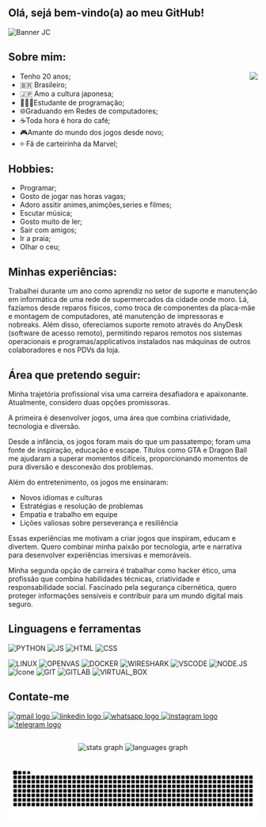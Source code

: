 ## Olá, sejá bem-vindo(a) ao meu GitHub!

![Banner JC](https://github.com/user-attachments/assets/b00c1eb8-8393-4e85-98e6-3dfc1605eb0d)
##

## Sobre mim:
<img align="right" height="180" src="https://www.mexidodeideias.com.br/wp-content/uploads/2016/05/cafe-adventure-time.gif"  />

- Tenho 20 anos;
- 🇧🇷 Brasileiro;
- 🇯🇵 Amo a cultura japonesa;
- 👨🏻‍💻Estudante de programação;
- 🌐Graduando em Redes de computadores;
- ☕Toda hora é hora do café;
- 🎮Amante do mundo dos jogos desde novo;
- ⍟ Fã de carteirinha da Marvel;

##

## Hobbies:

- Programar;
- Gosto de jogar nas horas vagas;
- Adoro assitir animes,animções,series e filmes;
- Escutar música;
- Gosto muito de ler;
- Sair com amigos;
- Ir a praia;
- Olhar o ceu;

##

## Minhas experiências:

  Trabalhei durante um ano como aprendiz no setor de suporte e manutenção em informática de uma rede de supermercados da cidade onde moro. Lá, fazíamos desde reparos físicos, como troca de componentes da placa-mãe e montagem de computadores, até manutenção de impressoras e nobreaks. Além disso, oferecíamos suporte remoto através do AnyDesk (software de acesso remoto), permitindo reparos remotos nos sistemas operacionais e programas/applicativos instalados nas máquinas de outros colaboradores e nos PDVs da loja.

##

## Área que pretendo seguir:

Minha trajetória profissional visa uma carreira desafiadora e apaixonante. Atualmente, considero duas opções promissoras. 

A primeira é desenvolver jogos, uma área que combina criatividade, tecnologia e diversão.

Desde a infância, os jogos foram mais do que um passatempo; foram uma fonte de inspiração, educação e escape. Títulos como GTA e Dragon Ball me ajudaram a superar momentos difíceis, proporcionando momentos de pura diversão e desconexão dos problemas.

Além do entretenimento, os jogos me ensinaram:

- Novos idiomas e culturas
- Estratégias e resolução de problemas
- Empatia e trabalho em equipe
- Lições valiosas sobre perseverança e resiliência

Essas experiências me motivam a criar jogos que inspiram, educam e divertem. Quero combinar minha paixão por tecnologia, arte e narrativa para desenvolver experiências imersivas e memoráveis.

Minha segunda opção de carreira é trabalhar como hacker ético, uma profissão que combina habilidades técnicas, criatividade e responsabilidade social. Fascinado pela segurança cibernética, quero proteger informações sensíveis e contribuir para um mundo digital mais seguro.
##

## Linguagens e ferramentas

<p>
  <img src="https://img.icons8.com/?size=100&id=pIJdjOoL6KfU&format=png&color=000000" alt="PYTHON" width="100" />
  <img src="https://icongr.am/devicon/javascript-original.svg" alt="JS" width="100" />
  <img src="https://icongr.am/devicon/html5-original.svg" alt="HTML" width="100" />
  <img src="https://icongr.am/devicon/css3-original.svg" alt="CSS" width="100" />
</p>
<p>
  <img src="https://img.icons8.com/?id=qBWtR72kluCU&format=png&color=000000" alt="LINUX" width="100" />
  <img src="https://cdn.jsdelivr.net/gh/homarr-labs/dashboard-icons/svg/openvas.svg" alt="OPENVAS" width="100" />
  <img src="https://icongr.am/devicon/docker-original-wordmark.svg" alt="DOCKER" width="100" />
  <img src="https://img.icons8.com/?size=100&id=v5aFhu6h1M57&format=png&color=0288D1" alt="WIRESHARK" width="100" />
  <img src="https://img.icons8.com/?size=100&id=0OQR1FYCuA9f&format=png&color=000000" alt="VSCODE" width="100" />
  <img src="https://icongr.am/devicon/nodejs-original.svg" alt="NODE.JS" width="100" />
  <img src="https://img.icons8.com/?size=100&id=62856&format=png&color=FFFFFF" alt="Ícone" width="100" />
  <img src="https://icongr.am/devicon/git-original.svg" alt="GIT" width="100" />
  <img src="https://icongr.am/devicon/gitlab-original.svg" alt="GITLAB" width="100" />
  <img src="https://img.icons8.com/?size=100&id=38792&format=png&color=000000" alt="VIRTUAL_BOX" width="100" />
</p>

## Contate-me

<div align="left">
  
  <a href="mailto:juliocesarb925@gmail.com" target="_blank">
    <img src="https://img.shields.io/static/v1?message=Gmail&logo=gmail&label=&color=D14836&logoColor=white&labelColor=&style=for-the-badge" height="35" alt="gmail logo"  />
  </a>
  
  <a href="https://www.linkedin.com/in/j%C3%BAlio-c%C3%A9sar-bezerra-da-silva-2360b5326/" target="_blank">
    <img src="https://img.shields.io/static/v1?message=LinkedIn&logo=linkedin&label=&color=0077B5&logoColor=white&labelColor=&style=for-the-badge" height="35" alt="linkedin logo"  />
  </a>
  
  <a href="https://wa.me/message/SPRM36L3XDOIP1" target="_blank">
    <img src="https://img.shields.io/static/v1?message=Whatsapp&logo=whatsapp&label=&color=3dbe6e&logoColor=white&labelColor=&style=for-the-badge" height="35" alt="whatsapp logo"  />
  </a>
  
  <a href="https://www.instagram.com/julio_cesar.17?igsh=NDYwMjRoeGd3a2Z6" target="_blank">
    <img src="https://img.shields.io/static/v1?message=Instagram&logo=instagram&label=&color=E4405F&logoColor=white&labelColor=&style=for-the-badge" height="35" alt="instagram logo"  />
  </a>
  
  <a href="https://t.me/SEU_USERNAME" target="_blank">
    <img src="https://img.shields.io/static/v1?message=Telegram&logo=telegram&label=&color=2CA5E0&logoColor=white&labelColor=&style=for-the-badge" height="35" alt="telegram logo"  />
  </a>
  
</div>

##

<div align="center">
  <img src="https://github-readme-stats.vercel.app/api?username=Juliocesar1704&hide_title=false&hide_rank=false&show_icons=true&include_all_commits=true&count_private=true&disable_animations=false&theme=tokyonight&locale=pt-br&hide_border=false&order=1" height="150" alt="stats graph"  />
  <img src="https://github-readme-stats.vercel.app/api/top-langs?username=Juliocesar1704&locale=pt-br&hide_title=false&layout=compact&card_width=320&langs_count=5&theme=tokyonight&hide_border=false&order=2" height="150" alt="languages graph"  />
</div>

##

<img src="https://raw.githubusercontent.com/Juliocesar1704/Juliocesar1704/output/snake.svg" alt="Snake animation" />
